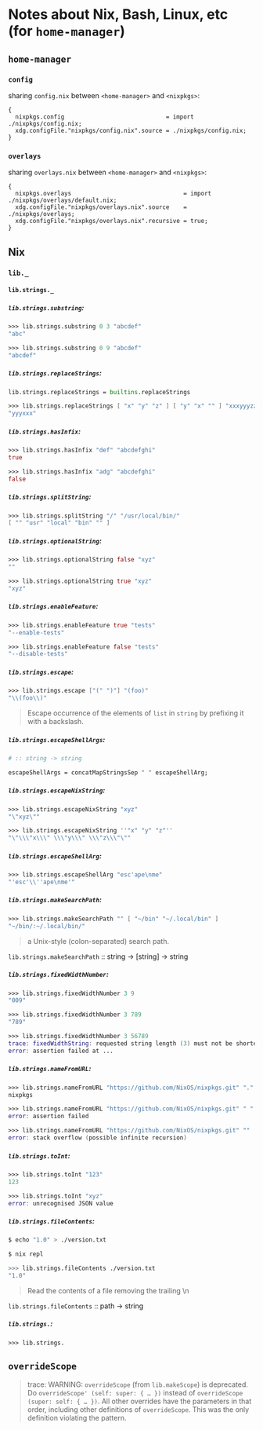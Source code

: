 # Notes about Nix, Bash, Linux, etc (for `home-manager`)


## `home-manager`

### `config`

sharing `config.nix` between `<home-manager>` and `<nixpkgs>`:

```
{
  nixpkgs.config                             = import ./nixpkgs/config.nix;
  xdg.configFile."nixpkgs/config.nix".source = ./nixpkgs/config.nix;
}
```

### `overlays`

sharing `overlays.nix` between `<home-manager>` and `<nixpkgs>`:

```
{
  nixpkgs.overlays                                = import ./nixpkgs/overlays/default.nix;
  xdg.configFile."nixpkgs/overlays.nix".source    = ./nixpkgs/overlays;
  xdg.configFile."nixpkgs/overlays.nix".recursive = true;
}
```


## Nix

### `lib._`

#### `lib.strings._`

##### `lib.strings.substring`:

```nix
>>> lib.strings.substring 0 3 "abcdef"
"abc"

>>> lib.strings.substring 0 9 "abcdef"
"abcdef"
```

##### `lib.strings.replaceStrings`:

```nix
lib.strings.replaceStrings = builtins.replaceStrings
```

```nix
>>> lib.strings.replaceStrings [ "x" "y" "z" ] [ "y" "x" "" ] "xxxyyyzzz"
"yyyxxx"
```

##### `lib.strings.hasInfix`:

```nix
>>> lib.strings.hasInfix "def" "abcdefghi"
true

>>> lib.strings.hasInfix "adg" "abcdefghi"
false
```

##### `lib.strings.splitString`:

```nix
>>> lib.strings.splitString "/" "/usr/local/bin/"
[ "" "usr" "local" "bin" "" ]
```

##### `lib.strings.optionalString`:

```nix
>>> lib.strings.optionalString false "xyz"
""

>>> lib.strings.optionalString true "xyz"
"xyz"
```

##### `lib.strings.enableFeature`:

```nix
>>> lib.strings.enableFeature true "tests"
"--enable-tests"

>>> lib.strings.enableFeature false "tests"
"--disable-tests"
```

##### `lib.strings.escape`:

```nix
>>> lib.strings.escape ["(" ")"] "(foo)"
"\\(foo\\)"
```

> Escape occurrence of the elements of `list` in `string` by prefixing it with a backslash.

##### `lib.strings.escapeShellArgs`:

```nix
# :: string -> string

escapeShellArgs = concatMapStringsSep " " escapeShellArg;
```

##### `lib.strings.escapeNixString`:

```nix
>>> lib.strings.escapeNixString "xyz"
"\"xyz\""

>>> lib.strings.escapeNixString ''"x" "y" "z"''
"\"\\\"x\\\" \\\"y\\\" \\\"z\\\"\""
```

##### `lib.strings.escapeShellArg`:

```nix
>>> lib.strings.escapeShellArg "esc'ape\nme"
"'esc'\\''ape\nme'"
```

##### `lib.strings.makeSearchPath`:

```nix
>>> lib.strings.makeSearchPath "" [ "~/bin" "~/.local/bin" ]
"~/bin/:~/.local/bin/"
```

> a Unix-style (colon-separated) search path.

`lib.strings.makeSearchPath` :: string -> [string] -> string

##### `lib.strings.fixedWidthNumber`:

```nix
>>> lib.strings.fixedWidthNumber 3 9
"009"

>>> lib.strings.fixedWidthNumber 3 789
"789"

>>> lib.strings.fixedWidthNumber 3 56789
trace: fixedWidthString: requested string length (3) must not be shorter than actual length (5)
error: assertion failed at ...
```

##### `lib.strings.nameFromURL`:

```nix
>>> lib.strings.nameFromURL "https://github.com/NixOS/nixpkgs.git" "."
nixpkgs

>>> lib.strings.nameFromURL "https://github.com/NixOS/nixpkgs.git" " "
error: assertion failed

>>> lib.strings.nameFromURL "https://github.com/NixOS/nixpkgs.git" ""
error: stack overflow (possible infinite recursion)
```

##### `lib.strings.toInt`:

```nix
>>> lib.strings.toInt "123"
123

>>> lib.strings.toInt "xyz" 
error: unrecognised JSON value
```

##### `lib.strings.fileContents`:

```sh
$ echo "1.0" > ./version.txt

$ nix repl

>>> lib.strings.fileContents ./version.txt
"1.0"
```

> Read the contents of a file removing the trailing \n

`lib.strings.fileContents` :: path -> string

##### `lib.strings.`:

```nix
>>> lib.strings.
```



## `overrideScope`

> trace: WARNING: `overrideScope` (from `lib.makeScope`) is deprecated. Do `overrideScope' (self: super: { … })` instead of `overrideScope (super: self: { … })`. All other overrides have the parameters in that order, including other definitions of `overrideScope`. This was the only definition violating the pattern.


## 


